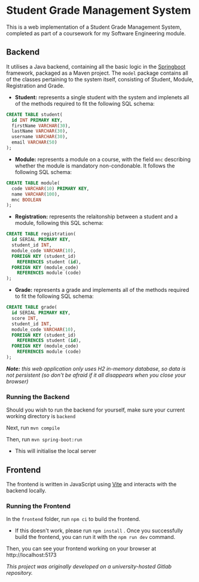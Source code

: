 # Student Grade Management System

This is a web implementation of a Student Grade Management System, completed as part of a coursework for my Software Engineering module. 

## Backend

It utilises a Java backend, containing all the basic logic in the [Springboot](https://spring.io/projects/spring-boot) framework, packaged as a Maven project. The `model` package contains all of the classes pertaining to the system itself, consisting of Student, Module, Registration and Grade.

- **Student:** represents a single student with the system and implenets all of the methods required to fit the following SQL schema:
```sql
CREATE TABLE student(
  id INT PRIMARY KEY,
  firstName VARCHAR(30),
  lastName VARCHAR(30),
  username VARCHAR(30),
  email VARCHAR(50)
);
```

- **Module:** represents a module on a course, with the field `mnc` describing whether the module is mandatory non-condonable. It follows the following SQL schema:
```sql
CREATE TABLE module(
  code VARCHAR(10) PRIMARY KEY,
  name VARCHAR(100),
  mnc BOOLEAN
);
```

- **Registration:** represents the relaitonship between a student and a module, following this SQL schema:
```sql
CREATE TABLE registration(
  id SERIAL PRIMARY KEY,
  student_id INT,
  module_code VARCHAR(10),
  FOREIGN KEY (student_id)
    REFERENCES student (id),
  FOREIGN KEY (module_code)
    REFERENCES module (code)
);
```

- **Grade:** represents a grade and implements all of the methods required to fit the following SQL schema:
```sql
CREATE TABLE grade(
  id SERIAL PRIMARY KEY,
  score INT,
  student_id INT,
  module_code VARCHAR(10),
  FOREIGN KEY (student_id)
    REFERENCES student (id),
  FOREIGN KEY (module_code)
    REFERENCES module (code)
);
```

***Note:** this web application only uses H2 in-memory database, so data is not persistent (so don't be afraid if it all disappears when you close your browser)*

### Running the Backend

Should you wish to run the backend for yourself, make sure your current working directory is `backend`

Next, run ```mvn compile```

Then, run ```mvn spring-boot:run```

- This will initialise the local server

## Frontend

The frontend is written in JavaScript using [Vite](https://vite.dev/) and interacts with the backend locally. 

### Running the Frontend

In the `frontend` folder, run ```npm ci``` to build the frontend.
- If this doesn't work, please run ```npm install```
.
Once you successfully build the frontend, you can run it with the ```npm run dev``` command.

Then, you can see your frontend working on your browser at http://localhost:5173


*This project was originally developed on a university-hosted Gitlab repository.*
